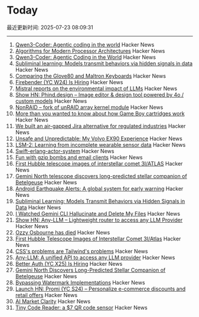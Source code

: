 # Today

最近更新时间: 2025-07-23 08:09:31

--- 
1. [Qwen3-Coder: Agentic coding in the world](https://qwenlm.github.io/blog/qwen3-coder/) Hacker News
2. [Algorithms for Modern Processor Architectures](https://lemire.github.io/talks/2025/sea/sea2025.html) Hacker News
3. [Qwen3-Coder: Agentic Coding in the World](https://qwenlm.github.io/blog/qwen3-coder/) Hacker News
4. [Subliminal learning: Models transmit behaviors via hidden signals in data](https://alignment.anthropic.com/2025/subliminal-learning/) Hacker News
5. [Comparing the Glove80 and Maltron Keyboards](https://tratt.net/laurie/blog/2025/comparing_the_glove80_and_maltron_keyboards.html) Hacker News
6. [Firebender (YC W24) Is Hiring](https://www.ycombinator.com/companies/firebender/jobs/yisDXr5-founding-engineer-generalist) Hacker News
7. [Mistral reports on the environmental impact of LLMs](https://mistral.ai/news/our-contribution-to-a-global-environmental-standard-for-ai) Hacker News
8. [Show HN: Phind.design – Image editor & design tool powered by 4o / custom models](https://phind.design) Hacker News
9. [NonRAID – fork of unRAID array kernel module](https://github.com/qvr/nonraid) Hacker News
10. [More than you wanted to know about how Game Boy cartridges work](https://abc.decontextualize.com/more-than-you-wanted-to-know/) Hacker News
11. [We built an air-gapped Jira alternative for regulated industries](https://plane.so/blog/everything-you-need-to-know-about-plane-air-gapped) Hacker News
12. [Unsafe and Unpredictable: My Volvo EX90 Experience](https://www.myvolvoex90.com/) Hacker News
13. [LSM-2: Learning from incomplete wearable sensor data](https://research.google/blog/lsm-2-learning-from-incomplete-wearable-sensor-data/) Hacker News
14. [Swift-erlang-actor-system](https://forums.swift.org/t/introducing-swift-erlang-actor-system/81248) Hacker News
15. [Fun with gzip bombs and email clients](https://www.grepular.com/Fun_with_Gzip_Bombs_and_Email_Clients) Hacker News
16. [First Hubble telescope images of interstellar comet 3I/ATLAS](https://bsky.app/profile/astrafoxen.bsky.social/post/3luiwnar3j22o) Hacker News
17. [Gemini North telescope discovers long-predicted stellar companion of Betelgeuse](https://www.science.org/content/article/betelgeuse-s-long-predicted-stellar-companion-may-have-been-found-last) Hacker News
18. [Android Earthquake Alerts: A global system for early warning](https://research.google/blog/android-earthquake-alerts-a-global-system-for-early-warning/) Hacker News
19. [Subliminal Learning: Models Transmit Behaviors via Hidden Signals in Data](https://alignment.anthropic.com/2025/subliminal-learning/) Hacker News
20. [I Watched Gemini CLI Hallucinate and Delete My Files](https://anuraag2601.github.io/gemini_cli_disaster.html) Hacker News
21. [Show HN: Any-LLM – Lightweight router to access any LLM Provider](https://github.com/mozilla-ai/any-llm) Hacker News
22. [Ozzy Osbourne has died](https://www.bbc.co.uk/news/live/cn0qq5nyxn0t) Hacker News
23. [First Hubble Telescope Images of Interstellar Comet 3I/Atlas](https://bsky.app/profile/astrafoxen.bsky.social/post/3luiwnar3j22o) Hacker News
24. [CSS's problems are Tailwind's problems](https://colton.dev/blog/tailwind-is-the-worst-of-all-worlds/) Hacker News
25. [Any-LLM: A unified API to access any LLM provider](https://blog.mozilla.ai/introducing-any-llm-a-unified-api-to-access-any-llm-provider/) Hacker News
26. [Better Auth (YC X25) Is Hiring](https://www.ycombinator.com/companies/better-auth/jobs/N0CtN58-staff-engineer) Hacker News
27. [Gemini North Discovers Long-Predicted Stellar Companion of Betelgeuse](https://noirlab.edu/public/news/noirlab2523/) Hacker News
28. [Bypassing Watermark Implementations](https://blog.kulkan.com/bypassing-watermark-implementations-fe39e98ca22b) Hacker News
29. [Launch HN: Promi (YC S24) – Personalize e-commerce discounts and retail offers](https://news.ycombinator.com/item?id=44649115) Hacker News
30. [AI Market Clarity](https://blog.eladgil.com/p/ai-market-clarity) Hacker News
31. [Tiny Code Reader: a $7 QR code sensor](https://excamera.substack.com/p/tiny-code-reader-a-7-qr-code-sensor) Hacker News
